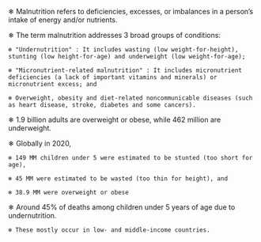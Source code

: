 ❄ Malnutrition refers to deficiencies, excesses, or imbalances in a person’s intake of energy and/or nutrients. 
    
❄ The term malnutrition addresses 3 broad groups of conditions:

    ❄ "Undernutrition" : It includes wasting (low weight-for-height), stunting (low height-for-age) and underweight (low weight-for-age);
    
    ❄ "Micronutrient-related malnutrition" : It includes micronutrient deficiencies (a lack of important vitamins and minerals) or micronutrient excess; and
    
    ❄ Overweight, obesity and diet-related noncommunicable diseases (such as heart disease, stroke, diabetes and some cancers).
    

❄ 1.9 billion adults are overweight or obese, while 462 million are underweight.
    

❄ Globally in 2020, 
    
    ❄ 149 MM children under 5 were estimated to be stunted (too short for age),
    
    ❄ 45 MM were estimated to be wasted (too thin for height), and 
    
    ❄ 38.9 MM were overweight or obese


❄ Around 45% of deaths among children under 5 years of age due to undernutrition. 
    
    ❄ These mostly occur in low- and middle-income countries.
